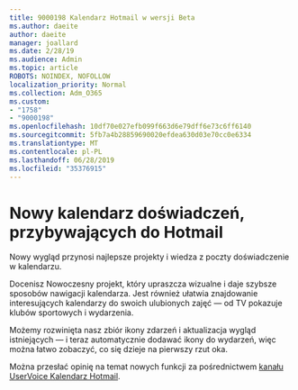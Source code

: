```yaml
---
title: 9000198 Kalendarz Hotmail w wersji Beta
ms.author: daeite
author: daeite
manager: joallard
ms.date: 2/28/19
ms.audience: Admin
ms.topic: article
ROBOTS: NOINDEX, NOFOLLOW
localization_priority: Normal
ms.collection: Adm_O365
ms.custom:
- "1758"
- "9000198"
ms.openlocfilehash: 10df70e027efb099f663d6e79dff6e73c6ff6140
ms.sourcegitcommit: 5fb7a4b28859690020efdea630d03e70cc0e6334
ms.translationtype: MT
ms.contentlocale: pl-PL
ms.lasthandoff: 06/28/2019
ms.locfileid: "35376915"
---
```

# <a name="new-calendar-experiences-coming-to-outlookcom"></a>Nowy kalendarz doświadczeń, przybywających do Hotmail

Nowy wygląd przynosi najlepsze projekty i wiedza z poczty doświadczenie w kalendarzu.

Docenisz Nowoczesny projekt, który upraszcza wizualne i daje szybsze sposobów nawigacji kalendarza. Jest również ułatwia znajdowanie interesujących kalendarzy do swoich ulubionych zajęć — od TV pokazuje klubów sportowych i wydarzenia.

Możemy rozwinięta nasz zbiór ikony zdarzeń i aktualizacja wygląd istniejących — i teraz automatycznie dodawać ikony do wydarzeń, więc można łatwo zobaczyć, co się dzieje na pierwszy rzut oka.

Można przesłać opinię na temat nowych funkcji za pośrednictwem [kanału UserVoice Kalendarz Hotmail](https://outlook.uservoice.com/forums/601444-new-experiences-in-outlook-com?category_id=209197).